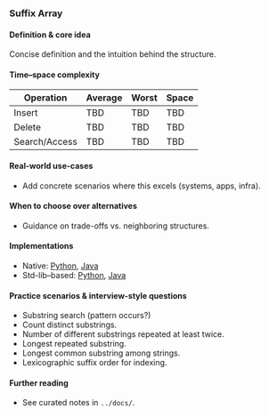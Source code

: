 ### Suffix Array

#### Definition & core idea
Concise definition and the intuition behind the structure.

#### Time–space complexity
| Operation | Average | Worst | Space |
|---|---|---|---|
| Insert | TBD | TBD | TBD |
| Delete | TBD | TBD | TBD |
| Search/Access | TBD | TBD | TBD |

#### Real-world use-cases
- Add concrete scenarios where this excels (systems, apps, infra).

#### When to choose over alternatives
- Guidance on trade-offs vs. neighboring structures.

#### Implementations
- Native: [Python](../python/native/suffix_array.py), [Java](../java/native/SuffixArray.java)
- Std-lib–based: [Python](../python/stdlib/suffix_array_std.py), [Java](../java/stdlib/SuffixArrayStd.java)

#### Practice scenarios & interview-style questions
- Substring search (pattern occurs?)
- Count distinct substrings.
- Number of different substrings repeated at least twice.
- Longest repeated substring.
- Longest common substring among strings.
- Lexicographic suffix order for indexing.

#### Further reading
- See curated notes in `../docs/`.
